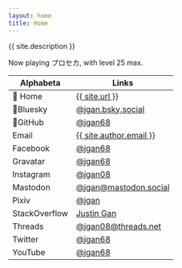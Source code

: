 ```yaml
---
layout: home
title: Home
---
```


{{ site.description }}

Now playing プロセカ, with level 25 max.

| Alphabeta     | Links                                                                              |
| ------------- | ---------------------------------------------------------------------------------- |
| 🌈 Home       | <a href="{{ site.url }}">{{ site.url }}</a>                                        |
| 🌈Bluesky     | <a rel="me" href="https://bsky.app/profile/jgan.bsky.social">@jgan.bsky.social</a> |
| 🌈GitHub      | <a rel="me" href="https://github.com/jgan68">@jgan68</a>                           |
| Email         | <a rel="me" href="mailto:{{ site.author.email }}">{{ site.author.email }}</a>      |
| Facebook      | <a rel="me" href="https://facebook.com/jgan08">@jgan68</a>                         |
| Gravatar      | <a rel="me" href="https://gravatar.com/jgan68">@jgan68</a>                         |
| Instagram     | <a rel="me" href="https://instagram.com/jgan08">@jgan08</a>                        |
| Mastodon      | <a rel="me" href="https://mastodon.social/@jgan">@jgan@mastodon.social</a>         |
| Pixiv         | <a rel="me" href="https://pixiv.net/users/37243507">@jgan</a>                      |
| StackOverflow | <a rel="me" href="https://stackoverflow.com/users/14583453">Justin Gan</a>         |
| Threads       | <a rel="me" href="https://threads.net/@jgan08">@jgan08@threads.net</a>             |
| Twitter       | <a rel="me" href="https://twitter.com/jgan68">@jgan68</a>                          |
| YouTube       | <a rel="me" href="https://youtube.com/@jgan68">@jgan68</a>                         |
